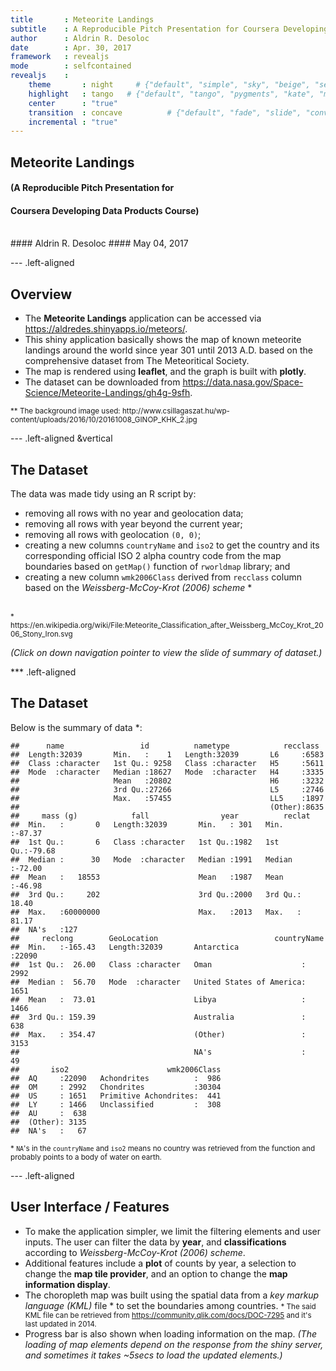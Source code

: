 ```yaml
---
title       : Meteorite Landings
subtitle    : A Reproducible Pitch Presentation for Coursera Developing Data Products Course
author      : Aldrin R. Desoloc 
date        : Apr. 30, 2017
framework   : revealjs       
mode        : selfcontained 
revealjs    :
    theme       : night     # {"default", "simple", "sky", "beige", "serif", "solarized", "blood", "moon", "night", "black", "league" or "white"}
    highlight   : tango   # {"default", "tango", "pygments", "kate", "monochrome", "espresso", "zenburn", and "haddock".}
    center      : "true"
    transition  : concave          # {"default", "fade", "slide", "convex", "concave", "zoom" or "none"}
    incremental : "true"
---
```


<style>
body {
    background-image:url(assets/img/20161008_GINOP_KHK_2.jpg); 
    background-position: left top;
    background-repeat: no-repeat;
    background-size: cover;
}

.left-aligned {
    text-align: left;
}

.slides .footer{
    position: absolute;
    bottom: -30%;
    left: 3%;
    white-space: nowrap; 
}
</style>

## Meteorite Landings 
#### (A Reproducible Pitch Presentation for 
#### Coursera Developing Data Products Course)
<br />
#### Aldrin R. Desoloc 
#### May 04, 2017

--- .left-aligned 

## Overview

* The **Meteorite Landings** application can be accessed via https://aldredes.shinyapps.io/meteors/.  
* This shiny application basically shows the map of known meteorite landings around the world since year 301 until 2013 A.D. based on the comprehensive dataset from The Meteoritical Society.  
* The map is rendered using **leaflet**, and the graph is built with **plotly**.
* The dataset can be downloaded from https://data.nasa.gov/Space-Science/Meteorite-Landings/gh4g-9sfh.
<div class="footer">
           <small> ** The background image used: http://www.csillagaszat.hu/wp-content/uploads/2016/10/20161008_GINOP_KHK_2.jpg </small>
</div>


--- .left-aligned  &vertical 

## The Dataset

The data was made tidy using an R script by:

* removing all rows with no year and geolocation data;
* removing all rows with year beyond the current year;
* removing all rows with geolocation `(0, 0)`; 
* creating a new columns `countryName` and `iso2` to get the country and its corresponding official ISO 2 alpha country code from the map boundaries based on `getMap()` function of `rworldmap` library; and 
* creating a new column `wmk2006Class` derived from `recclass` column based on the _Weissberg-McCoy-Krot (2006) scheme_ * 
<br>
<small> * https://en.wikipedia.org/wiki/File:Meteorite_Classification_after_Weissberg_McCoy_Krot_2006_Stony_Iron.svg </small>

_(Click on down navigation pointer to view the slide of summary of dataset.)_

*** .left-aligned 

## The Dataset

Below is the summary of data *:


```
##      name                 id          nametype            recclass   
##  Length:32039       Min.   :    1   Length:32039       L6     :6583  
##  Class :character   1st Qu.: 9258   Class :character   H5     :5611  
##  Mode  :character   Median :18627   Mode  :character   H4     :3335  
##                     Mean   :20802                      H6     :3232  
##                     3rd Qu.:27266                      L5     :2746  
##                     Max.   :57455                      LL5    :1897  
##                                                        (Other):8635  
##     mass (g)            fall                year          reclat      
##  Min.   :       0   Length:32039       Min.   : 301   Min.   :-87.37  
##  1st Qu.:       6   Class :character   1st Qu.:1982   1st Qu.:-79.68  
##  Median :      30   Mode  :character   Median :1991   Median :-72.00  
##  Mean   :   18553                      Mean   :1987   Mean   :-46.98  
##  3rd Qu.:     202                      3rd Qu.:2000   3rd Qu.: 18.40  
##  Max.   :60000000                      Max.   :2013   Max.   : 81.17  
##  NA's   :127                                                          
##     reclong        GeoLocation                          countryName   
##  Min.   :-165.43   Length:32039       Antarctica              :22090  
##  1st Qu.:  26.00   Class :character   Oman                    : 2992  
##  Median :  56.70   Mode  :character   United States of America: 1651  
##  Mean   :  73.01                      Libya                   : 1466  
##  3rd Qu.: 159.39                      Australia               :  638  
##  Max.   : 354.47                      (Other)                 : 3153  
##                                       NA's                    :   49  
##       iso2                      wmk2006Class  
##  AQ     :22090   Achondrites          :  986  
##  OM     : 2992   Chondrites           :30304  
##  US     : 1651   Primitive Achondrites:  441  
##  LY     : 1466   Unclassified         :  308  
##  AU     :  638                                
##  (Other): 3135                                
##  NA's   :   67
```

<small> * `NA`'s in the `countryName` and `iso2` means no country was retrieved from the function and probably points to a body of water on earth. </small>

--- .left-aligned 

## User Interface / Features

* To make the application simpler, we limit the filtering elements and user inputs.  The user can filter the data by **year**, and **classifications** according to _Weissberg-McCoy-Krot (2006) scheme_. 
* Additional features include a **plot** of counts by year, a selection to change the **map tile provider**, and an option to change the **map information display**.
* The choropleth map was built using the spatial data from a _key markup language (KML)_ file * to set the boundaries among countries.
<small> * The said KML file can be retrieved from https://community.qlik.com/docs/DOC-7295 and it's last updated in 2014. </small>
* Progress bar is also shown when loading information on the map.  _(The loading of map elements depend on the response from the shiny server, and sometimes it takes ~5secs to load the updated elements.)_

